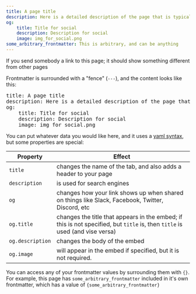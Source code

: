 ```yaml
---
title: A page title
description: Here is a detailed description of the page that is typically up to 160 characters
og:
    title: Title for social
    description: Description for social
    image: img_for_social.png
some_arbitrary_frontmatter: This is arbitrary, and can be anything
---
```


If you send somebody a link to this page; it should show something different from other pages

Frontmatter is surrounded with a "fence" (`---`), and the content looks like this:

<pre>
title: A page title
description: Here is a detailed description of the page that is typically up to 160 characters
og:
    title: Title for social
    description: Description for social
    image: img_for_social.png
</pre>

You can put whatever data you would like here, and it uses a [yaml syntax](https://yaml.org/), but some properties are special:

| Property         | Effect                                                                                                                       |
| ---------------- | ---------------------------------------------------------------------------------------------------------------------------- |
| `title`          | changes the name of the tab, and also adds a header to your page                                                             |
| `description`    | is used for search engines                                                                                                   |
| `og`             | changes how your link shows up when shared on things like Slack, Facebook, Twitter, Discord, etc                             |
| `og.title`       | changes the title that appears in the embed; if this is not specified, but `title` is, then `title` is used (and vise versa) |
| `og.description` | changes the body of the embed                                                                                                |
| `og.image`       | will appear in the embed if specified, but it is not required.                                                               |


You can access any of your frontmatter values by surrounding them with `{}`.
For example, this page has `some_arbitrary_frontmatter` included in it's own frontmatter, which has a value of `{some_arbitrary_frontmatter}`